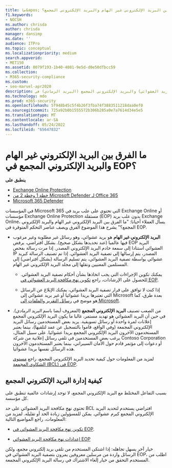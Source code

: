 ```yaml
---
title: ما&apos; الفرق بين البريد الإلكتروني غير الهام والبريد الإلكتروني المجمع؟
f1.keywords:
- NOCSH
ms.author: chrisda
author: chrisda
manager: dansimp
ms.date: ''
audience: ITPro
ms.topic: conceptual
ms.localizationpriority: medium
search.appverid:
- MET150
ms.assetid: 8079f193-1b40-4081-9e5d-d0e50dfbcc59
ms.collection:
- M365-security-compliance
ms.custom:
- seo-marvel-apr2020
description: يمكن للمسؤولين التعرف على الاختلافات بين البريد الإلكتروني غير الهام (البريد العشوائي) والبريد الإلكتروني المجمع (البريد الرمادي) في Exchange Online Protection (EOP).
ms.technology: mdo
ms.prod: m365-security
ms.openlocfilehash: 5f948b45c5f4b26f3fba74f3883511218daa0ef0
ms.sourcegitcommit: 725a92b0b1555572b306b285a0e7a7614d34e5e5
ms.translationtype: MT
ms.contentlocale: ar-SA
ms.lasthandoff: 05/24/2022
ms.locfileid: "65647832"
---
```

# <a name="whats-the-difference-between-junk-email-and-bulk-email-in-eop"></a>ما الفرق بين البريد الإلكتروني غير الهام والبريد الإلكتروني المجمع في EOP؟

**ينطبق على**
- [Exchange Online Protection](exchange-online-protection-overview.md)
- [خطة 1 وخطة 2 من Microsoft Defender لـ Office 365](defender-for-office-365.md)
- [Microsoft 365 Defender](../defender/microsoft-365-defender.md)

في المؤسسات Microsoft 365 التي تحتوي على علب بريد في Exchange Online أو مؤسسات Exchange Online Protection مستقلة (EOP) بدون علب بريد Exchange Online، يسأل العملاء أحيانا: "ما الفرق بين البريد الإلكتروني غير الهام والبريد الإلكتروني المجمع؟" يشرح هذا الموضوع الفرق ويصف عناصر التحكم المتوفرة في EOP.

- **البريد الإلكتروني غير الهام** هو بريد عشوائي، وهو رسائل غير مطلوبة وغير مرغوب فيها عالميا (عند تحديدها بشكل صحيح). بشكل افتراضي، يرفض EOP البريد العشوائي استنادا إلى سمعة خادم البريد الإلكتروني المصدر. إذا مرت رسالة بفحص IP المصدر، يتم إرسالها إلى تصفية البريد العشوائي. إذا تم تصنيف الرسالة كبريد عشوائي بواسطة تصفية البريد العشوائي، يتم تسليم الرسالة (بشكل افتراضي) إلى المستلمين المعنيين ونقلها إلى مجلد البريد الإلكتروني غير الهام.

  - يمكنك تكوين الإجراءات التي يجب اتخاذها بشأن أحكام تصفية البريد العشوائي. للحصول على الإرشادات، راجع [تكوين نهج مكافحة البريد العشوائي في EOP](configure-your-spam-filter-policies.md).

  - إذا كنت لا توافق على قرار تصفية البريد العشوائي، يمكنك الإبلاغ عن الرسائل التي تعتبرها بريدا عشوائيا أو غير بريد عشوائي إلى Microsoft بعدة طرق، كما هو موضح في [رسائل التقرير والملفات إلى Microsoft](report-junk-email-messages-to-microsoft.md).

- من الصعب تصنيف **البريد الإلكتروني المجمع** (المعروف أيضا باسم _البريد الرمادي_). في حين أن البريد العشوائي هو تهديد مستمر، غالبا ما يكون البريد الإلكتروني المجمع إعلانات لمرة واحدة أو رسائل تسويقية. يريد بعض المستخدمين رسائل البريد الإلكتروني المجمعة (وفي الواقع، قاموا بالتسجيل عن عمد لتلقيها)، بينما يعتبر المستخدمون الآخرون البريد الإلكتروني المجمع بريدا عشوائيا. على سبيل المثال، يرغب بعض المستخدمين في تلقي رسائل إعلانية من شركة Contoso Corporation أو دعوات إلى مؤتمر قادم حول الأمان السيبراني، بينما يعتبر المستخدمون الآخرون هذه الرسائل نفسها بريدا عشوائيا.

  لمزيد من المعلومات حول كيفية تحديد البريد الإلكتروني المجمع، راجع [مستوى الشكاوى المجمعة (BCL) في EOP](bulk-complaint-level-values.md).

## <a name="how-to-manage-bulk-email"></a>كيفية إدارة البريد الإلكتروني المجمع

بسبب التفاعل المختلط مع البريد الإلكتروني المجمع، لا توجد إرشادات عالمية تنطبق على كل مؤسسة.

تحتوي نهج مكافحة البريد العشوائي على حد BCL افتراضي يستخدم لتحديد البريد الإلكتروني المجمع كبرم عشوائي. يمكن للمسؤولين زيادة الحد أو تقليله. لمزيد من المعلومات، راجع المواضيع التالية:

- [تكوين نهج مكافحة البريد العشوائي في EOP](configure-your-spam-filter-policies.md).

- [إعدادات نهج مكافحة البريد العشوائي EOP](recommended-settings-for-eop-and-office365.md#eop-anti-spam-policy-settings)

خيار آخر يسهل تجاهله: إذا اشتكى المستخدم من تلقي بريد إلكتروني مجمع، ولكن الرسائل واردة من مرسلين معروفين يمرون بتصفية البريد العشوائي في EOP، اطلب من المستخدم التحقق من خيار إلغاء الاشتراك في رسالة البريد الإلكتروني المجمعة.
